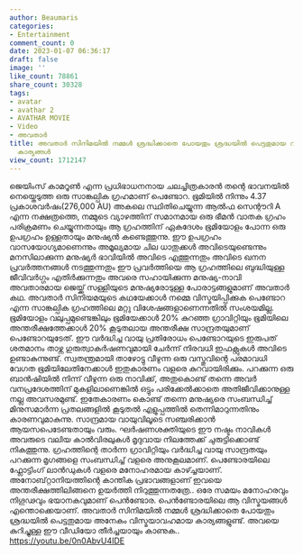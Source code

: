 ```yaml
---
author: Beaumaris
categories:
- Entertainment
comment_count: 0
date: 2023-01-07 06:36:17
draft: false
image: ''
like_count: 78861
share_count: 30328
tags:
- avatar
- avathar 2
- AVATHAR MOVIE
- Video
- അവതാർ
title: അവതാർ സിനിമയിൽ നമ്മൾ ശ്രദ്ധിക്കാതെ പോയതും ശ്രദ്ധയിൽ പെട്ടതുമായ വിസ്മയാവഹമായ
  കാര്യങ്ങൾ
view_count: 1712147
---
```


ജെയിംസ് കാമറൂൺ എന്ന പ്രധിഭാധനനായ ചലച്ചിത്രകാരൻ തന്റെ ഭാവനയിൽ നെയ്തെടുത്ത ഒരു സാങ്കല്പിക ഗ്രഹമാണ് പെണ്ടോറ. ഭൂമിയിൽ നിന്നും 4.37 പ്രകാശവർഷം(276,000 AU) അകലെ സ്ഥിതിചെയ്യുന്ന ആൽഫ സെന്റൗറി A എന്ന നക്ഷത്രത്തെ, നമ്മുടെ വ്യാഴത്തിന് സമാനമായ ഒരു ഭീമൻ വാതക ഗ്രഹം പരിക്രമണം ചെയ്യുന്നതായും ആ ഗ്രഹത്തിന് ഏകദേശം ഭൂമിയോളം പോന്ന ഒരു ഉപഗ്രഹം ഉള്ളതായും മനുഷ്യൻ കണ്ടെത്തുന്നു. ഈ ഉപഗ്രഹം വാസയോഗ്യമാണെന്നും അമൂല്യമായ ചില ധാതുക്കൾ അവിടെയുണ്ടെന്നും മനസിലാക്കുന്ന മനുഷ്യർ ഭാവിയിൽ അവിടെ എത്തുന്നതും അവിടെ ഖനന പ്രവർത്തനങ്ങൾ നടത്തുന്നതും ഈ പ്രവര്‍ത്തിയെ ആ ഗ്രഹത്തിലെ ബുദ്ധിയുള്ള ജീവിവർഗ്ഗം എതിർക്കുന്നതും അവരെ സഹായിക്കുന്ന മനുഷ്യ-നാവി അവതാരമായ ജെയ്ക്ക് സള്ളിയുടെ മനുഷ്യരോടുള്ള പോരാട്ടങ്ങളുമാണ് അവതാർ കഥ. അവതാർ സിനിയമയുടെ കഥയേക്കാൾ നമ്മെ വിസ്മയിപ്പിക്കുക പെണ്ടോറ എന്ന സാങ്കല്പിക ഗ്രഹത്തിലെ മറ്റു വിശേഷങ്ങളാണെന്നതിൽ സംശയമില്ല. ഭൂമിയോളം വലുപ്പമുണ്ടെങ്കിലും ഭൂമിയേക്കാൾ 20% കുറഞ്ഞ ഗ്രാവിറ്റിയും ഭൂമിയിലെ അന്തരീക്ഷത്തേക്കാൾ 20% കൂടുതലായ അന്തരീക്ഷ സാന്ദ്രതയുമാണ് പെണ്ടോറയുടേത്. ഈ വർദ്ധിച്ച വായു പ്രതിരോധം പെണ്ടോറയുടെ ഇരുപത് ശതമാനം താഴ്ന്ന ഗുരുത്വാകർഷണവുമായി ചേർന്ന് നിരവധി ഇഫക്റ്റുകൾ അവിടെ ഉണ്ടാകുന്നുണ്ട്. സ്വതന്ത്രമായി താഴോട്ടു വീഴുന്ന ഒരു വസ്തുവിന്റെ പരമാവധി വേഗത ഭൂമിയിലേതിനേക്കാൾ ഇതുകാരണം വളരെ കുറവായിരിക്കും. പറക്കുന്ന ഒരു ബാൻഷിയിൽ നിന്ന് വീഴുന്ന ഒരു നാവിക്ക്, അതുകൊണ്ട് തന്നെ അവർ വനപ്രദേശത്തിന് മുകളിലാണെങ്കിൽ ഒട്ടും പരിക്കേൽക്കാതെ അതിജീവിക്കാനുള്ള നല്ല അവസരമുണ്ട്. ഇതേകാരണം കൊണ്ട് തന്നെ മനുഷ്യരെ സംബന്ധിച്ച് മിനുസമാർന്ന പ്രതലങ്ങളിൽ കൂടുതൽ എളുപ്പത്തിൽ തെന്നിമാറുന്നതിനും കാരണവുമാകുന്നു. സാന്ദ്രമായ വായുവിലൂടെ സഞ്ചരിക്കാൻ ആയസപെടേണ്ടതായും വരും. ഘർഷണശക്തിയുടെ ഈ നഷ്ടം നാവികൾ അവരുടെ വലിയ കാൽവിരലുകൾ മൃദുവായ നിലത്തേക്ക് ചുരുട്ടിക്കൊണ്ട് നികത്തുന്നു. ഗ്രഹത്തിന്റെ താർന്ന ഗ്രാവിറ്റിയും വർദ്ധിച്ച വായു സാന്ദ്രതയും പറക്കുന്ന മൃഗങ്ങളെ സംബന്ധിച്ച് വളരെ അനുകൂലമാണ്. പെണ്ടോരയിലെ ഫ്ലോട്ടിംഗ് ലാൻഡുകൾ വളരെ മനോഹരമായ കാഴ്ച്ചയാണ്. അനോബ്റ്റാനിയത്തിന്റെ കാന്തിക പ്രഭാവങ്ങളാണ് ഇവയെ അന്തരീക്ഷത്തിലിങ്ങനെ ഉയർത്തി നിറുത്തുന്നതത്രേ.. ഒരേ സമയം മനോഹരവും നിഗൂഢവും ഭയാനകവുമാണ് പെൻണ്ടോര. പെൻണ്ടോരയിലെ ആ വിസ്മയങ്ങൾ എന്തൊക്കെയാണ്. അവതാർ സിനിമയിൽ നമ്മൾ ശ്രദ്ധിക്കാതെ പോയതും ശ്രദ്ധയിൽ പെട്ടതുമായ അനേകം വിസ്മയാവഹമായ കാര്യങ്ങളുണ്ട്. അവയെ കുറിച്ചുള്ള ഈ വീഡിയോ തീർച്ചയായും കാണുക.. https://youtu.be/0n0AbvU4IDE
